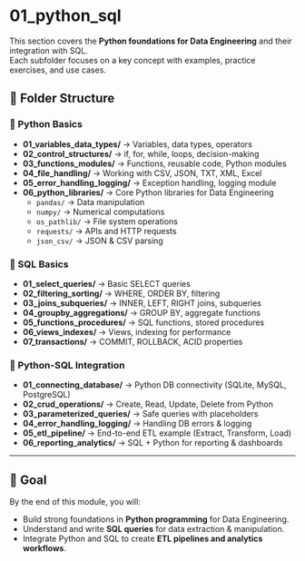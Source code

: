 # 01_python_sql

This section covers the **Python foundations for Data Engineering** and their integration with SQL.  
Each subfolder focuses on a key concept with examples, practice exercises, and use cases.

## 📂 Folder Structure

### 🔹 Python Basics
- **01_variables_data_types/** → Variables, data types, operators  
- **02_control_structures/** → if, for, while, loops, decision-making  
- **03_functions_modules/** → Functions, reusable code, Python modules  
- **04_file_handling/** → Working with CSV, JSON, TXT, XML, Excel  
- **05_error_handling_logging/** → Exception handling, logging module  
- **06_python_libraries/** → Core Python libraries for Data Engineering  
  - `pandas/` → Data manipulation  
  - `numpy/` → Numerical computations  
  - `os_pathlib/` → File system operations  
  - `requests/` → APIs and HTTP requests  
  - `json_csv/` → JSON & CSV parsing  

### 🔹 SQL Basics
- **01_select_queries/** → Basic SELECT queries  
- **02_filtering_sorting/** → WHERE, ORDER BY, filtering  
- **03_joins_subqueries/** → INNER, LEFT, RIGHT joins, subqueries  
- **04_groupby_aggregations/** → GROUP BY, aggregate functions  
- **05_functions_procedures/** → SQL functions, stored procedures  
- **06_views_indexes/** → Views, indexing for performance  
- **07_transactions/** → COMMIT, ROLLBACK, ACID properties  

### 🔹 Python-SQL Integration
- **01_connecting_database/** → Python DB connectivity (SQLite, MySQL, PostgreSQL)  
- **02_crud_operations/** → Create, Read, Update, Delete from Python  
- **03_parameterized_queries/** → Safe queries with placeholders  
- **04_error_handling_logging/** → Handling DB errors & logging  
- **05_etl_pipeline/** → End-to-end ETL example (Extract, Transform, Load)  
- **06_reporting_analytics/** → SQL + Python for reporting & dashboards  

---

## 🎯 Goal
By the end of this module, you will:
- Build strong foundations in **Python programming** for Data Engineering.  
- Understand and write **SQL queries** for data extraction & manipulation.  
- Integrate Python and SQL to create **ETL pipelines and analytics workflows**.
